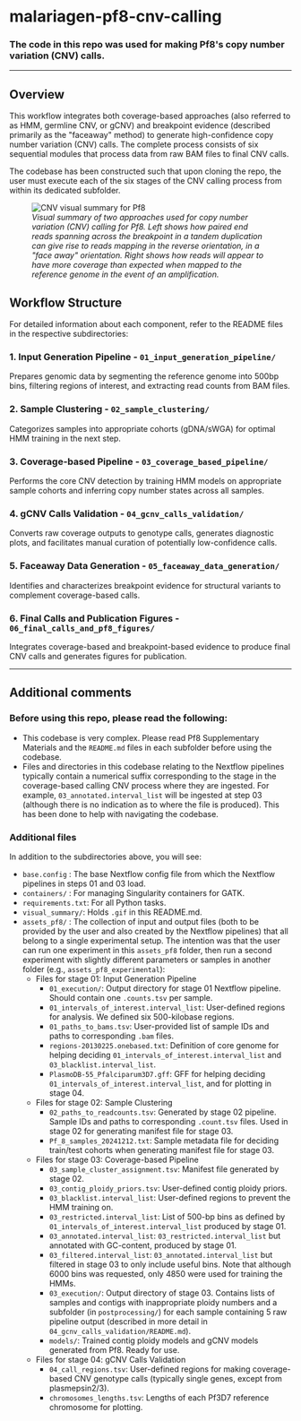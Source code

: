 # malariagen-pf8-cnv-calling

### The code in this repo was used for making Pf8's copy number variation (CNV) calls. 

---

## Overview

This workflow integrates both coverage-based approaches (also referred to as HMM, germline CNV, or gCNV) and breakpoint evidence (described primarily as the "faceaway" method) to generate high-confidence copy number variation (CNV) calls. The complete process consists of six sequential modules that process data from raw BAM files to final CNV calls. 

The codebase has been constructed such that upon cloning the repo, the user must execute each of the six stages of the CNV calling process from within its dedicated subfolder. 

<figure>
  <img src="visual_summary/pf8-cnv-visual-summary.gif" alt="CNV visual summary for Pf8">
  <figcaption><em>Visual summary of two approaches used for copy number variation (CNV) calling for Pf8. Left shows how paired end reads spanning across the breakpoint in a tandem duplication can give rise to reads mapping in the reverse orientation, in a "face away" orientation. Right shows how reads will appear to have more coverage than expected when mapped to the reference genome in the event of an amplification.</em></figcaption>
</figure>

## Workflow Structure

For detailed information about each component, refer to the README files in the respective subdirectories:

### 1. Input Generation Pipeline - `01_input_generation_pipeline/`
Prepares genomic data by segmenting the reference genome into 500bp bins, filtering regions of interest, and extracting read counts from BAM files.  

### 2. Sample Clustering - `02_sample_clustering/`
Categorizes samples into appropriate cohorts (gDNA/sWGA) for optimal HMM training in the next step.  

### 3. Coverage-based Pipeline - `03_coverage_based_pipeline/`
Performs the core CNV detection by training HMM models on appropriate sample cohorts and inferring copy number states across all samples.  

### 4. gCNV Calls Validation - `04_gcnv_calls_validation/`
Converts raw coverage outputs to genotype calls, generates diagnostic plots, and facilitates manual curation of potentially low-confidence calls. 

### 5. Faceaway Data Generation - `05_faceaway_data_generation/`
Identifies and characterizes breakpoint evidence for structural variants to complement coverage-based calls.  

### 6. Final Calls and Publication Figures - `06_final_calls_and_pf8_figures/`
Integrates coverage-based and breakpoint-based evidence to produce final CNV calls and generates figures for publication.  

---

## Additional comments

### Before using this repo, please read the following:

- This codebase is very complex. Please read Pf8 Supplementary Materials and the `README.md` files in each subfolder before using the codebase. 
- Files and directories in this codebase relating to the Nextflow pipelines typically contain a numerical suffix corresponding to the stage in the coverage-based calling CNV process where they are ingested. For example, `03_annotated.interval_list` will be ingested at step 03 (although there is no indication as to where the file is produced). This has been done to help with navigating the codebase.

### Additional files

In addition to the subdirectories above, you will see:
- `base.config` : The base Nextflow config file from which the Nextflow pipelines in steps 01 and 03 load.
- `containers/` : For managing Singularity containers for GATK. 
- `requirements.txt`: For all Python tasks.
- `visual_summary/`: Holds `.gif` in this README.md. 
- `assets_pf8/` : The collection of input and output files (both to be provided by the user and also created by the Nextflow pipelines) that all belong to a single experimental setup. The intention was that the user can run one experiment in this `assets_pf8` folder, then run a second experiment with slightly different parameters or samples in another folder (e.g., `assets_pf8_experimental`):
  - Files for stage 01: Input Generation Pipeline
    - `01_execution/`: Output directory for stage 01 Nextflow pipeline. Should contain one `.counts.tsv` per sample. 
    - `01_intervals_of_interest.interval_list`: User-defined regions for analysis. We defined six 500-kilobase regions. 
    - `01_paths_to_bams.tsv`: User-provided list of sample IDs and paths to corresponding `.bam` files. 
    - `regions-20130225.onebased.txt`: Definition of core genome for helping deciding `01_intervals_of_interest.interval_list` and `03_blacklist.interval_list`. 
    - `PlasmoDB-55_Pfalciparum3D7.gff`: GFF for helping deciding `01_intervals_of_interest.interval_list`, and for plotting in stage 04. 
  - Files for stage 02: Sample Clustering
    - `02_paths_to_readcounts.tsv`: Generated by stage 02 pipeline. Sample IDs and paths to corresponding `.count.tsv` files. Used in stage 02 for generating manifest file for stage 03. 
    - `Pf_8_samples_20241212.txt`: Sample metadata file for deciding train/test cohorts when generating manifest file for stage 03. 
  - Files for stage 03: Coverage-based Pipeline
    - `03_sample_cluster_assignment.tsv`: Manifest file generated by stage 02. 
    - `03_contig_ploidy_priors.tsv`: User-defined contig ploidy priors. 
    - `03_blacklist.interval_list`: User-defined regions to prevent the HMM training on. 
    - `03_restricted.interval_list`: List of 500-bp bins as defined by `01_intervals_of_interest.interval_list` produced by stage 01. 
    - `03_annotated.interval_list`: `03_restricted.interval_list` but annotated with GC-content, produced by stage 01. 
    - `03_filtered.interval_list`: `03_annotated.interval_list` but filtered in stage 03 to only include useful bins. Note that although 6000 bins was requested, only 4850 were used for training the HMMs. 
    - `03_execution/`: Output directory of stage 03. Contains lists of samples and contigs with inappropriate ploidy numbers and a subfolder (in `postprocessing/`) for each sample containing 5 raw pipeline output (described in more detail in `04_gcnv_calls_validation/README.md`). 
    - `models/`: Trained contig ploidy models and gCNV models generated from Pf8. Ready for use. 
  - Files for stage 04: gCNV Calls Validation
    - `04_call_regions.tsv`: User-defined regions for making coverage-based CNV genotype calls (typically single genes, except from plasmepsin2/3). 
    - `chromosomes_lengths.tsv`: Lengths of each Pf3D7 reference chromosome for plotting. 
